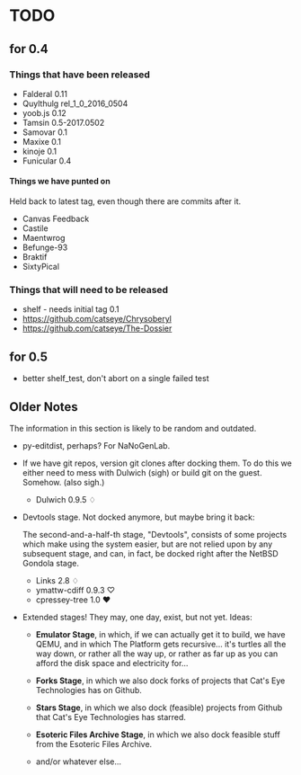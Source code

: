 TODO
====

for 0.4
-------

### Things that have been released

*   Falderal 0.11
*   Quylthulg rel_1_0_2016_0504
*   yoob.js 0.12
*   Tamsin 0.5-2017.0502
*   Samovar 0.1
*   Maxixe 0.1
*   kinoje 0.1
*   Funicular 0.4

#### Things we have punted on

Held back to latest tag, even though there are commits after it.

*   Canvas Feedback
*   Castile
*   Maentwrog
*   Befunge-93
*   Braktif
*   SixtyPical

### Things that will need to be released

*   shelf - needs initial tag 0.1
*   https://github.com/catseye/Chrysoberyl
*   https://github.com/catseye/The-Dossier

for 0.5
-------

*   better shelf_test, don't abort on a single failed test

Older Notes
-----------

The information in this section is likely to be random and outdated.

*   py-editdist, perhaps?  For NaNoGenLab.

*   If we have git repos, version git clones after docking them.  To do this
    we either need to mess with Dulwich (sigh) or build git on the guest.
    Somehow.  (also sigh.)
    
    *   Dulwich 0.9.5 ♢

*   Devtools stage.  Not docked anymore, but maybe bring it back:
    
    The second-and-a-half-th stage, "Devtools", consists of some projects
    which make using the system easier, but are not relied upon by any
    subsequent stage, and can, in fact, be docked right after the
    NetBSD Gondola stage.
    
    *   Links 2.8 ♢
    *   ymattw-cdiff 0.9.3 ♡
    *   cpressey-tree 1.0 ♥

*   Extended stages!  They may, one day, exist, but not yet.  Ideas:
    
    *   **Emulator Stage**, in which, if we can actually get it to build,
        we have QEMU, and in which The Platform gets recursive... it's
        turtles all the way down, or rather all the way up, or rather as
        far up as you can afford the disk space and electricity for...
    
    *   **Forks Stage**, in which we also dock forks of projects that
        Cat's Eye Technologies has on Github.

    *   **Stars Stage**, in which we also dock (feasible) projects from
        Github that Cat's Eye Technologies has starred.
    
    *   **Esoteric Files Archive Stage**, in which we also dock feasible
        stuff from the Esoteric Files Archive.
    
    *   and/or whatever else...
